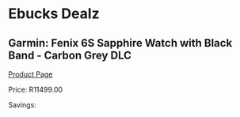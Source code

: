 
# Ebucks Dealz
## Garmin: Fenix 6S Sapphire Watch with Black Band - Carbon Grey DLC
[Product Page](https://www.ebucks.com/web/shop/productSelected.do?prodId=646566655&catId=1233320031)

Price: R11499.00

Savings: 


	